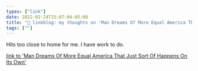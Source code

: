 ```yaml
---
types: ["link"]
date: 2022-02-24T15:07:04-05:00
title: "🔗 linkblog: my thoughts on 'Man Dreams Of More Equal America That Just Sort Of Happens On Its Own'"
tags: [""]
---
```

Hits too close to home for me. I have work to do.
 
[link to 'Man Dreams Of More Equal America That Just Sort Of Happens On Its Own'](https://www.theonion.com/man-dreams-of-more-equal-america-that-just-sort-of-happ-1848588413)
